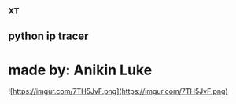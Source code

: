 ### XT
## python ip tracer
# made by: Anikin Luke
![https://imgur.com/7TH5JvF.png](https://imgur.com/7TH5JvF.png)
